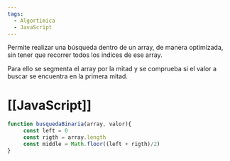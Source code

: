 ```yaml
---
tags:
  - Algortimica
  - JavaScript
---
```

Permite realizar una búsqueda dentro de un array, de manera optimizada, sin tener que recorrer todos los indices de ese array.

Para ello se segmenta el array por la mitad y se comprueba si el valor a buscar se encuentra en la primera mitad.
# [[JavaScript]]
```javascript
function busquedaBinaria(array, valor){
	 const left = 0
	 const rigth = array.length
	 const middle = Math.floor((left + rigth)/2)
}
```